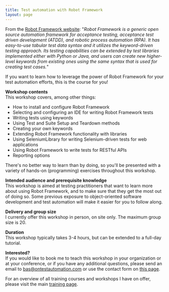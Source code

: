 ```yaml
---
title: Test automation with Robot Framework
layout: page
---
```

From the <a href="https://robotframework.org/" target="_blank" rel="noreferrer noopener" aria-label="Robot Framework website (opens in a new tab)">Robot Framework website</a>: "_Robot Framework is a generic open source automation framework for acceptance testing, acceptance test driven development (ATDD), and robotic process automation (RPA). It has easy-to-use tabular test data syntax and it utilizes the keyword-driven testing approach. Its testing capabilities can be extended by test libraries implemented either with Python or Java, and users can create new higher-level keywords from existing ones using the same syntax that is used for creating test cases._"

If you want to learn how to leverage the power of Robot Framework for your test automation efforts, this is the course for you!

**Workshop contents**  
This workshop covers, among other things:

  * How to install and configure Robot Framework
  * Selecting and configuring an IDE for writing Robot Framework tests
  * Writing tests using keywords
  * Using Test and Suite Setup and Teardown methods
  * Creating your own keywords
  * Extending Robot Framework functionality with libraries
  * Using SeleniumLibrary for writing Selenium-driven tests for web applications
  * Using Robot Framework to write tests for RESTful APIs
  * Reporting options

There's no better way to learn than by doing, so you'll be presented with a variety of hands-on (programming) exercises throughout this workshop.

**Intended audience and prerequisite knowledge**  
This workshop is aimed at testing practitioners that want to learn more about using Robot Framework, and to make sure that they get the most out of doing so. Some previous exposure to object-oriented software development and test automation will make it easier for you to follow along.

**Delivery and group size**  
I currently offer this workshop in person, on site only. The maximum group size is 20.

**Duration**  
This workshop typically takes 3-4 hours, but can be extended to a full-day tutorial. 

**Interested?**  
If you would like to book me to teach this workshop in your organization or at your conference, or if you have any additional questions, please send an email to bas@ontestautomation.com or use the contact form on [this page](/contact/).

For an overview of all training courses and workshops I have on offer, please visit the main [training page](/training/).